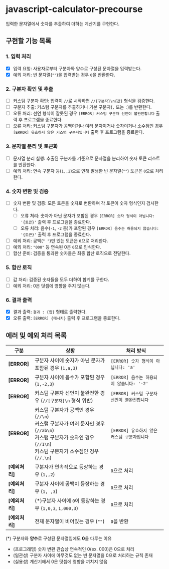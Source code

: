 # javascript-calculator-precourse
입력한 문자열에서 숫자를 추출하여 더하는 계산기를 구현한다.

## 구현할 기능 목록

### 1. 입력 처리
- [x] 입력 요청: 사용자로부터 구분자와 양수로 구성된 문자열을 입력받는다.
- [x] 예외 처리: 빈 문자열(`""`)을 입력받는 경우 `0`을 반환한다.

### 2. 구분자 확인 및 추출
- [ ] 커스텀 구분자 확인: 입력이 `//`로 시작하면 `//{구분자}\n{값}` 형식을 검증한다.
- [ ] 구분자 추출: 커스텀 구분자를 추출하거나 기본 구분자(`,` 또는 `:`)를 반환한다.
- [ ] 오류 처리: 선언 형식이 잘못된 경우 `[ERROR] 커스텀 구분자 선언이 불완전합니다` 출력 후 프로그램을 종료한다.
- [ ] 오류 처리: 커스텀 구분자가 공백이거나 여러 문자이거나 숫자이거나 소수점인 경우 `[ERROR] 유효하지 않은 커스텀 구분자입니다` 출력 후 프로그램을 종료한다.

### 3. 문자열 분리 및 토큰화
- [ ] 문자열 분리 실행: 추출된 구분자를 기준으로 문자열을 분리하여 숫자 토큰 리스트를 반환한다.
- [ ] 예외 처리: 연속 구분자 등(`1,,2`)으로 인해 발생한 빈 문자열(`""`) 토큰은 `0`으로 처리한다.

### 4. 숫자 변환 및 검증
- [ ] 숫자 변환 및 검증: 모든 토큰을 숫자로 변환하며 각 토큰이 숫자 형식인지 검사한다.
  - [ ] 오류 처리: 숫자가 아닌 문자가 포함된 경우 `[ERROR] 숫자 형식이 아닙니다: '{토큰}'` 출력 후 프로그램을 종료한다.
  - [ ] 오류 처리: 음수(`-1`, `-2` 등)가 포함된 경우 `[ERROR] 음수는 허용되지 않습니다: '{토큰}'` 출력 후 프로그램을 종료한다.
- [ ] 예외 처리: 공백(`" "`)만 있는 토큰은 `0`으로 처리한다.
- [ ] 예외 처리: `"000"` 등 연속된 0은 `0`으로 인식한다.
- [ ] 합산 준비: 검증을 통과한 숫자들은 최종 합산 로직으로 전달한다.

### 5. 합산 로직
- [ ] 값 처리: 검증된 숫자들을 모두 더하여 합계를 구한다.
- [ ] 예외 처리: 0은 덧셈에 영향을 주지 않는다.

### 6. 결과 출력
- [x] 결과 출력: `결과 : {합}` 형태로 출력한다.
- [x] 오류 출력: `[ERROR] {메시지}` 출력 후 프로그램을 종료한다.

## 에러 및 예외 처리 목록

| 구분 | 상황 | 처리 방식 |
|------|------|------------|
| **[ERROR]** | 구분자 사이에 숫자가 아닌 문자가 포함된 경우 (`1,a,3`) | `[ERROR] 숫자 형식이 아닙니다: 'a'` |
| **[ERROR]** | 구분자 사이에 음수가 포함된 경우 (`1,-2,3`) | `[ERROR] 음수는 허용되지 않습니다: '-2'` |
| **[ERROR]** | 커스텀 구분자 선언이 불완전한 경우 (`//[구분자]\n` 형식 위반) | `[ERROR] 커스텀 구분자 선언이 불완전합니다` |
| **[ERROR]** | 커스텀 구분자가 공백인 경우(`//\n`) <br> 커스텀 구분자가 여러 문자인 경우(`//ab\n`) <br> 커스텀 구분자가 숫자인 경우(`//1\n`) <br> 커스텀 구분자가 소수점인 경우(`//.\n`)| `[ERROR] 유효하지 않은 커스텀 구분자입니다` |
| **[예외처리]** | 구분자가 연속적으로 등장하는 경우 (`1,,2`) | `0`으로 처리 |
| **[예외처리]** | 구분자 사이에 공백이 등장하는 경우 (`1, ,3`) | `0`으로 처리 |
| **[예외처리]** | (*)구분자 사이에 `0`이 등장하는 경우 (`1,0,3`, `1,000,3`) | `0`으로 처리 |
| **[예외처리]** | 전체 문자열이 비어있는 경우 (`""`) | `0`을 반환 |
			
(*) 구분자와 **양수**로 구성된 문자열임에도 **0**을 다루는 이유
- (프로그래밍) 숫자 변환 관습상 연속적인 0(ex. 000)은 0으로 처리
- (일관성) 구분자 사이에 아무것도 없는 빈 문자열을 0으로 처리하는 규칙 존재
- (실용성) 계산기에서 0은 덧셈에 영향을 끼치지 않음
